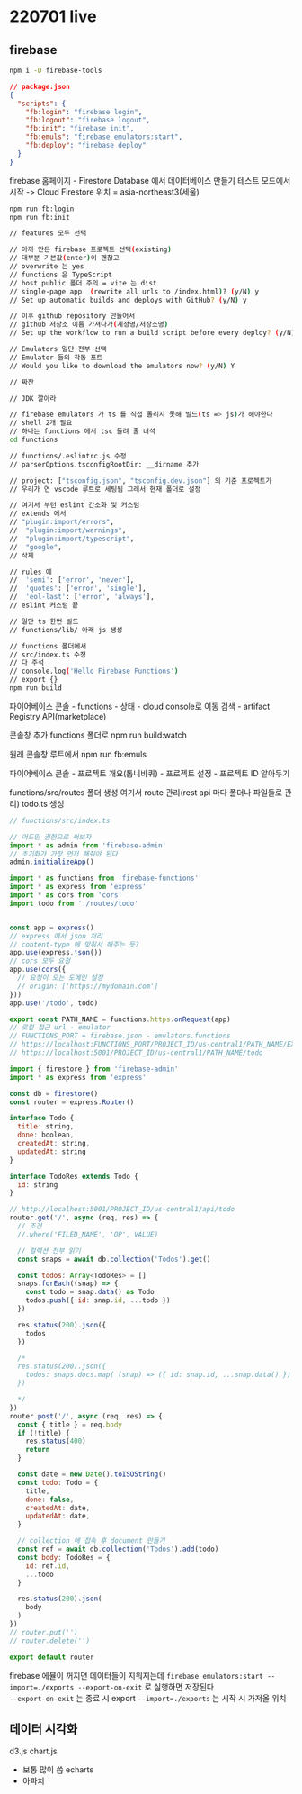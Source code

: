 # 220701 live

## firebase
```sh
npm i -D firebase-tools
```

```json
// package.json
{
  "scripts": {
    "fb:login": "firebase login",
    "fb:logout": "firebase logout",
    "fb:init": "firebase init",
    "fb:emuls": "firebase emulators:start",
    "fb:deploy": "firebase deploy"
  }
}
```

firebase 홈페이지 - Firestore Database 에서 데이터베이스 만들기
테스트 모드에서 시작 -> Cloud Firestore 위치 = asia-northeast3(세울)

```sh
npm run fb:login
npm run fb:init

// features 모두 선택

// 아까 만든 firebase 프로젝트 선택(existing)
// 대부분 기본값(enter)이 괜찮고
// overwrite 는 yes
// functions 은 TypeScript
// host public 폴더 주의 = vite 는 dist
// single-page app  (rewrite all urls to /index.html)? (y/N) y
// Set up automatic builds and deploys with GitHub? (y/N) y

// 이후 github repository 만들어서
// github 저장소 이름 가져다가(계정명/저장소명)
// Set up the workflow to run a build script before every deploy? (y/N) Y

// Emulators 일단 전부 선택
// Emulator 들의 작동 포트
// Would you like to download the emulators now? (y/N) Y

// 짜잔

// JDK 깔아라

// firebase emulators 가 ts 를 직접 돌리지 못해 빌드(ts => js)가 해야한다
// shell 2개 필요
// 하나는 functions 에서 tsc 돌려 줄 녀석
cd functions

// functions/.eslintrc.js 수정
// parserOptions.tsconfigRootDir: __dirname 추가

// project: ["tsconfig.json", "tsconfig.dev.json"] 의 기준 프로젝트가
// 우리가 연 vscode 루트로 세팅됨 그래서 현재 폴더로 설정

// 여기서 부턴 eslint 간소화 및 커스텀
// extends 에서
// "plugin:import/errors",
//  "plugin:import/warnings",
//  "plugin:import/typescript",
//  "google",
// 삭제

// rules 에
//  'semi': ['error', 'never'],
//  'quotes': ['error', 'single'],
//  'eol-last': ['error', 'always'],
// eslint 커스텀 끝

// 일단 ts 한번 빌드
// functions/lib/ 아래 js 생성

// functions 폴더에서
// src/index.ts 수정
// 다 주석
// console.log('Hello Firebase Functions')
// export {}
npm run build

```

파이어베이스 콘솔 - functions - 상태 - cloud console로 이동
검색 - artifact Registry API(marketplace)

콘솔창 추가
functions 폴더로
npm run build:watch

원래 콘솔창
루트에서
npm run fb:emuls

파이어베이스 콘솔 - 프로젝트 개요(톱니바퀴) - 프로젝트 설정 - 
프로젝트 ID 알아두기

functions/src/routes 폴더 생성
여기서 route 관리(rest api 마다 폴더나 파일들로 관리)
todo.ts 생성

```js
// functions/src/index.ts

// 어드민 권한으로 써보자
import * as admin from 'firebase-admin'
// 초기화가 가장 먼저 해줘야 된다
admin.initializeApp()

import * as functions from 'firebase-functions'
import * as express from 'express'
import * as cors from 'cors'
import todo from './routes/todo'


const app = express()
// express 에서 json 처리
// content-type 에 맞춰서 해주는 듯?
app.use(express.json())
// cors 모두 요청
app.use(cors({
  // 요청이 오는 도메인 설정
  // origin: ['https://mydomain.com']
}))
app.use('/todo', todo)

export const PATH_NAME = functions.https.onRequest(app)
// 로컬 접근 url - emulator
// FUNCTIONS_PORT = firebase.json - emulators.functions
// https://localhost:FUNCTIONS_PORT/PROJECT_ID/us-central1/PATH_NAME/EXPRESS_ROUTE_NAME
// https://localhost:5001/PROJECT_ID/us-central1/PATH_NAME/todo
```

```js
import { firestore } from 'firebase-admin'
import * as express from 'express'

const db = firestore()
const router = express.Router()

interface Todo {
  title: string,
  done: boolean,
  createdAt: string,
  updatedAt: string
}

interface TodoRes extends Todo {
  id: string
}

// http://localhost:5001/PROJECT_ID/us-central1/api/todo
router.get('/', async (req, res) => {
  // 조건
  //.where('FILED_NAME', 'OP', VALUE)

  // 컬렉션 전부 읽기
  const snaps = await db.collection('Todos').get()

  const todos: Array<TodoRes> = []
  snaps.forEach((snap) => {
    const todo = snap.data() as Todo
    todos.push({ id: snap.id, ...todo })
  })

  res.status(200).json({
    todos
  })

  /*
  res.status(200).json({
    todos: snaps.docs.map( (snap) => ({ id: snap.id, ...snap.data() }) )
  })

  */
})
router.post('/', async (req, res) => {
  const { title } = req.body
  if (!title) {
    res.status(400)
    return
  }

  const date = new Date().toISOString()
  const todo: Todo = {
    title,
    done: false,
    createdAt: date,
    updatedAt: date,
  }

  // collection 에 접속 후 document 만들기
  const ref = await db.collection('Todos').add(todo)
  const body: TodoRes = {
    id: ref.id,
    ...todo
  }

  res.status(200).json(
    body
  )
})
// router.put('')
// router.delete('')

export default router
```

firebase 에뮬이 꺼지면 데이터들이 지워지는데
`firebase emulators:start --import=./exports --export-on-exit`
로 실행하면 저장된다  
`--export-on-exit` 는 종료 시 export
`--import=./exports` 는 시작 시 가저올 위치

## 데이터 시각화
d3.js
chart.js
- 보통 많이 씀
echarts
- 아파치